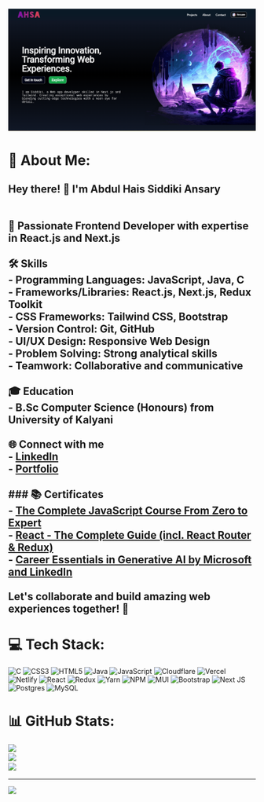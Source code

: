 ![WeatherAppNXT Demo](portfolio.png)

# 💫 About Me:
## Hey there! 👋 I'm Abdul Hais Siddiki Ansary<br><br><br>🚀 Passionate Frontend Developer with expertise in React.js and Next.js<br><br> 🛠️ Skills<br>- **Programming Languages:** JavaScript, Java, C<br>- **Frameworks/Libraries:** React.js, Next.js, Redux Toolkit<br>- **CSS Frameworks:** Tailwind CSS, Bootstrap<br>- **Version Control:** Git, GitHub<br>- **UI/UX Design:** Responsive Web Design<br>- **Problem Solving:** Strong analytical skills<br>- **Teamwork:** Collaborative and communicative<br><br> 🎓 Education<br>- B.Sc Computer Science (Honours) from University of Kalyani<br><br> 🌐 Connect with me<br>- [LinkedIn](http://www.linkedin.com/in/siddiki-345433285)<br>- [Portfolio](https://siddikiansary.web.app)<br><br>### 📚 Certificates<br>- [The Complete JavaScript Course From Zero to Expert](https://shorturl.at/osVX8)<br>- [React - The Complete Guide (incl. React Router & Redux)](https://shorturl.at/ABNY2)<br>- [Career Essentials in Generative AI by Microsoft and LinkedIn](https://lnkd.in/ewPv75Rg)<br><br>Let's collaborate and build amazing web experiences together! 🚀<br>


# 💻 Tech Stack:
![C](https://img.shields.io/badge/c-%2300599C.svg?style=for-the-badge&logo=c&logoColor=white) ![CSS3](https://img.shields.io/badge/css3-%231572B6.svg?style=for-the-badge&logo=css3&logoColor=white) ![HTML5](https://img.shields.io/badge/html5-%23E34F26.svg?style=for-the-badge&logo=html5&logoColor=white) ![Java](https://img.shields.io/badge/java-%23ED8B00.svg?style=for-the-badge&logo=java&logoColor=white) ![JavaScript](https://img.shields.io/badge/javascript-%23323330.svg?style=for-the-badge&logo=javascript&logoColor=%23F7DF1E) ![Cloudflare](https://img.shields.io/badge/Cloudflare-F38020?style=for-the-badge&logo=Cloudflare&logoColor=white) ![Vercel](https://img.shields.io/badge/vercel-%23000000.svg?style=for-the-badge&logo=vercel&logoColor=white) ![Netlify](https://img.shields.io/badge/netlify-%23000000.svg?style=for-the-badge&logo=netlify&logoColor=#00C7B7) ![React](https://img.shields.io/badge/react-%2320232a.svg?style=for-the-badge&logo=react&logoColor=%2361DAFB) ![Redux](https://img.shields.io/badge/redux-%23593d88.svg?style=for-the-badge&logo=redux&logoColor=white) ![Yarn](https://img.shields.io/badge/yarn-%232C8EBB.svg?style=for-the-badge&logo=yarn&logoColor=white) ![NPM](https://img.shields.io/badge/NPM-%23000000.svg?style=for-the-badge&logo=npm&logoColor=white) ![MUI](https://img.shields.io/badge/MUI-%230081CB.svg?style=for-the-badge&logo=material-ui&logoColor=white) ![Bootstrap](https://img.shields.io/badge/bootstrap-%23563D7C.svg?style=for-the-badge&logo=bootstrap&logoColor=white) ![Next JS](https://img.shields.io/badge/Next-black?style=for-the-badge&logo=next.js&logoColor=white) ![Postgres](https://img.shields.io/badge/postgres-%23316192.svg?style=for-the-badge&logo=postgresql&logoColor=white) ![MySQL](https://img.shields.io/badge/mysql-%2300f.svg?style=for-the-badge&logo=mysql&logoColor=white)
# 📊 GitHub Stats:
![](https://github-readme-stats.vercel.app/api?username=palashansary&theme=dark&hide_border=false&include_all_commits=false&count_private=false)<br/>
![](https://github-readme-streak-stats.herokuapp.com/?user=palashansary&theme=dark&hide_border=false)<br/>
![](https://github-readme-stats.vercel.app/api/top-langs/?username=palashansary&theme=dark&hide_border=false&include_all_commits=false&count_private=false&layout=compact)

---
[![](https://visitcount.itsvg.in/api?id=palashansary&icon=0&color=0)](https://visitcount.itsvg.in)

<!-- Proudly created with GPRM ( https://gprm.itsvg.in ) -->
